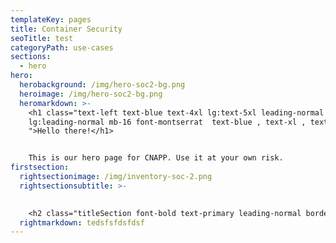 ```yaml
---
templateKey: pages
title: Container Security
seoTitle: test
categoryPath: use-cases
sections:
  - hero
hero:
  herobackground: /img/hero-soc2-bg.png
  heroimage: /img/hero-soc2-bg.png
  heromarkdown: >-
    <h1 class="text-left text-blue text-4xl lg:text-5xl leading-normal
    lg:leading-normal mb-16 font-montserrat  text-blue , text-xl , text-4xl
    ">Hello there!</h1>


    T﻿his is our hero page for CNAPP. Use it at your own risk.
firstsection:
  rightsectionimage: /img/inventory-soc-2.png
  rightsectionsubtitle: >-
    

    <h2 class="titleSection font-bold text-primary leading-normal border-title-partly font-montserrat lg:mt-3  text-blue ">test</h2>
  rightmarkdown: t﻿edsfsfdsfdsf
---
```

